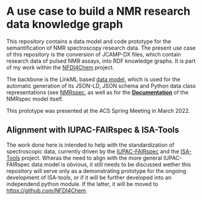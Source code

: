 # A use case to build a NMR research data knowledge graph
This repository contains a data model and code prototype for the semantification of NMR spectroscopy research data.
The present use case of this repository is the conversion of JCAMP-DX files, which contain research data of pulsed NMR assays, into RDF knowledge graphs. It is part of my work within the [NFDI4Chem](https://www.nfdi4chem.de/) project.

The backbone is the LinkML based [data model](model/schema/), which is used for the automatic generation of its JSON-LD, JSON schema and Python data class representations (see [NMRspec](NMRspec/), as well as for the [**Documentation**](https://StroemPhi.github.io/NMRspec/) of the NMRspec model itself.

This prototype was presented at the ACS Spring Meeting in March 2022.

## Alignment with IUPAC-FAIRspec & ISA-Tools
The work done here is intended to help with the standardization of spectroscopic data, currently driven by the [IUPAC-FAIRspec](https://github.com/IUPAC/IUPAC-FAIRSpec) and the [ISA-Tools](https://isa-tools.org/) project. Wheras the need to align with the more general IUPAC-FAIRspec data model is obvious, it still needs to be discussed wether this repository will serve only as a demonstrating prototype for the ongoing development of ISA-tools, or if it will be further developed into an independend python module. If the latter, it will be moved to https://github.com/NFDI4Chem.

